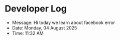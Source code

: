 # Developer Log
- Message: Hi today we learn about facebook error
- Date: Monday, 04 August 2025
- Time: 11:32 AM
